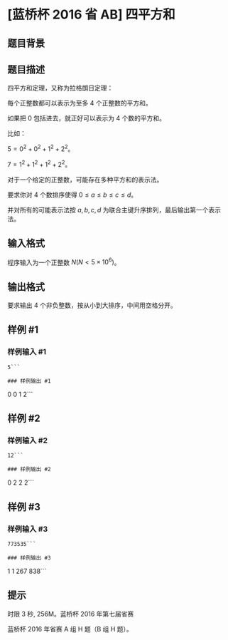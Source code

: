 # [蓝桥杯 2016 省 AB] 四平方和

## 题目背景



## 题目描述

四平方和定理，又称为拉格朗日定理：

每个正整数都可以表示为至多 $4$ 个正整数的平方和。

如果把 $0$ 包括进去，就正好可以表示为 $4$ 个数的平方和。

比如：

$5=0^2+0^2+1^2+2^2$。

$7=1^2+1^2+1^2+2^2$。

对于一个给定的正整数，可能存在多种平方和的表示法。

要求你对 $4$ 个数排序使得 $0 \le a \le b \le c \le d$。

并对所有的可能表示法按 $a,b,c,d$ 为联合主键升序排列，最后输出第一个表示法。

## 输入格式

程序输入为一个正整数 $N(N<5\times10^6)$。

## 输出格式

要求输出 $4$ 个非负整数，按从小到大排序，中间用空格分开。

## 样例 #1

### 样例输入 #1
```
5```

### 样例输出 #1

```
0 0 1 2```

## 样例 #2

### 样例输入 #2
```
12```

### 样例输出 #2

```
0 2 2 2```

## 样例 #3

### 样例输入 #3
```
773535```

### 样例输出 #3

```
1 1 267 838```

## 提示

时限 3 秒, 256M。蓝桥杯 2016 年第七届省赛

蓝桥杯 2016 年省赛 A 组 H 题（B 组 H 题）。
